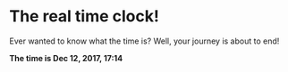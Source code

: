 # The real time clock!

Ever wanted to know what the time is? Well, your journey is about to end!

**The time is Dec 12, 2017, 17:14**